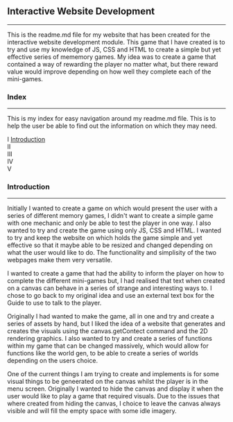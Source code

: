 <h2>Interactive Website Development</h2><hr>
This is the readme.md file for my website that has been created for the interactive website development module. This game that I have created is to try and use my knowledge of JS, CSS and HTML to create a simple but yet effective series of mememory games. My idea was to create a game that contained a way of rewarding the player no matter what, but there reward value would improve depending on how well they complete each of the mini-games.

<h3>Index</h3><hr>
This is my index for easy navigation around my readme.md file. This is to help the user be able to find out the information on which they may need.

I <a href="1">Introduction</a></br>
II <a href="1"></a></br>
III <a href="1"></a></br>
IV <a href="1"></a></br>
V <a href="1"></a></br>


<h3 id="1">Introduction</h3><hr>
Initially I wanted to create a game on which would present the user with a series of different memory games, I didn't want to create a simple game with one mechanic and only be able to test the player in one way. I also wanted to try and create the game using only JS, CSS and HTML. I wanted to try and keep the website on which holds the game simple and yet effective so that it maybe able to be resized and changed depending on what the user would like to do. The functionality and simplisity of the two webpages make them very versatile.

I wanted to create a game that had the ability to inform the player on how to complete the different mini-games but, I had realised that text when created on a canvas can behave in a series of strange and interesting ways to. I chose to go back to my original idea and use an external text box for the Guide to use to talk to the player.

Originally I had wanted to make the game, all in one and try and create a series of assets by hand, but I liked the idea of a website that generates and creates the visuals using the canvas.getContect command and the 2D rendering graphics. I also wanted to try and create a series of functions within my game that can be changed massively, which would allow for functions like the world gen, to be able to create a series of worlds depending on the users choice.

One of the current things I am trying to create and implements is for some visual things to be geneerated on the canvas whilst the player is in the menu screen. Originally I wanted to hide the canvas and display it when the user would like to play a game that required visuals. Due to the issues that where created from hiding the canvas, I choice to leave the canvas always visible and will fill the empty space with some idle imagery.